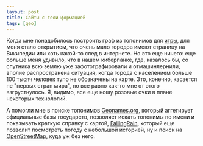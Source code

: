 ```yaml
---
layout: post
title: Сайты с геоинформацией
tags: [geo]
---
```

Когда мне понадобилось построить граф из топонимов для [игры](https://interoves.ml/), для меня стало открытием, что очень мало городов имеют страницу на Википедии или хоть какой-то след в интернете. Но это еще ничего: еще больше меня удивило, что в нашем киберпанке, где, казалось бы, со спутника всю землю уже зафотографировали и отмашинлернили, вполне распространена ситуация, когда города с населением больше 100 тысяч человек тупо не обозначены на карте. Это, конечно, касается не "первых стран мира", но все равно как-то мне от этого взгрустнулось. Я, видимо, все еще ношу розовые очки в плане некоторых технологий.

А помогли мне в поиске топонимов [Geonames.org](https://www.geonames.org/), который аггегирует официальные базы государств, позволяет искать топонимы по имени и показывать краткую справку с картой, [FallingRain](http://www.fallingrain.com/world/), который еще позволит посмотреть погоду с небольшой историей, ну и поиск на [OpenStreetMap](https://nominatim.openstreetmap.org), куда уж без него.


